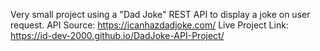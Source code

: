 Very small project using a "Dad Joke" REST API to display a joke on user request.
API Source: https://icanhazdadjoke.com/
Live Project Link: https://id-dev-2000.github.io/DadJoke-API-Project/

